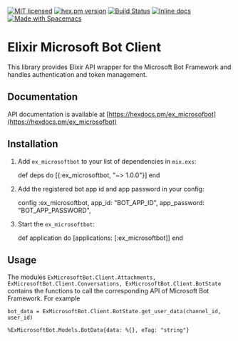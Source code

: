 [![MIT licensed](https://img.shields.io/badge/license-MIT-blue.svg)](https://raw.githubusercontent.com/zabirauf/ex_microsoftbot/master/LICENSE.md) [![hex.pm version](https://img.shields.io/hexpm/v/httpotion.svg?style=flat)](https://hex.pm/packages/ex_microsoftbot) [![Build Status](https://travis-ci.org/zabirauf/ex_microsoftbot.svg?branch=master)](https://travis-ci.org/zabirauf/ex_microsoftbot) [![Inline docs](http://inch-ci.org/github/zabirauf/ex_microsoftbot.svg)](http://inch-ci.org/github/zabirauf/ex_microsoftbot) <a href="http://github.com/syl20bnr/spacemacs"><img src="https://cdn.rawgit.com/syl20bnr/spacemacs/442d025779da2f62fc86c2082703697714db6514/assets/spacemacs-badge.svg" alt="Made with Spacemacs"></a>

Elixir Microsoft Bot Client 
======================================

This library provides Elixir API wrapper for the Microsoft Bot Framework and handles authentication and token management.

## Documentation

API documentation is available at [https://hexdocs.pm/ex_microsofbot](https://hexdocs.pm/ex_microsofbot)

## Installation

  1. Add `ex_microsoftbot` to your list of dependencies in `mix.exs`:

        def deps do
          [{:ex_microsoftbot, "~> 1.0.0"}]
        end
        
  2. Add the registered bot app id and app password in your config:
  
        config :ex_microsoftbot,
          app_id: "BOT_APP_ID",
          app_password: "BOT_APP_PASSWORD",
        
  3. Start the `ex_microsoftbot`:
  
        def application do
          [applications: [:ex_microsoftbot]]
        end
        
## Usage

The modules `ExMicrosoftBot.Client.Attachments, ExMicrosoftBot.Client.Conversations, ExMicrosoftBot.Client.BotState` contains the functions to call the corresponding API of Microsoft Bot Framework. For example

```
bot_data = ExMicrosoftBot.Client.BotState.get_user_data(channel_id, user_id)

%ExMicrosoftBot.Models.BotData{data: %{}, eTag: "string"}
```
